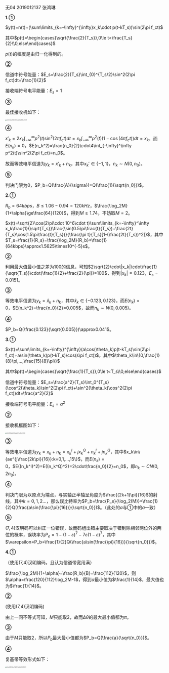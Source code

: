 无04  2019012137  张鸿琳

**1.①**

$y(t)=n(t)+(\sum\limits_{k=-\infty}^{\infty}x_k\cdot p(t-kT_s))\sin(2\pi f_ct)$

其中$p(t)=\begin{cases}\sqrt{\frac{2}{T_s}},0\le t<\frac{T_s}{2}\\0,else\end{cases}$

$p(t)$的幅度是由归一化得到的。

**②**

信道中符号能量：$E_s=\frac{2}{T_s}\int_{0}^{T_s/2}\sin^2(2\pi f_ct)dt=\frac{1}{2}$

接收端符号电平能量：$E_s=1$

**③**

最佳接收机如下：

<img src="C:/Users/%E6%83%A0%E6%99%AE/Desktop/e43c3d6e41457024bda58a659cd759f.jpg" alt="e43c3d6e41457024bda58a659cd759f" style="zoom: 25%;" />

**④**

$x'_k=2x_k\int_{-\infty}^\infty p^2(t)\sin^2(2\pi f_ct)dt=x_k\int_{-\infty}^\infty p^2(t)(1-\cos(4\pi f_ct))dt=x_k$，而$E(n_k)=0$，$E(n_k^2)=\frac{n_0}{2}\cdot4\int_{-\infty}^\infty p^2(t)\sin^2(2\pi f_ct)=n_0$。

故而等效电平信道为$y_k=x'_k+n_k$，其中$x_k'\in\{-1,1\}$，$n_k\sim N(0,n_0)$。

**⑤**

判决门限为$0$，$P_b=Q(\frac{A}{\sigma})=Q(\frac{1}{\sqrt{n_0}})$。

**2.①**

$R_b=64kbps$，$B\le1.06-0.94=120kHz$，$\frac{\log_2M}{1+\alpha}\ge\frac{64}{120}$，得到$M\ge1.74$，不妨取$M=2$。

$x(t)=\sqrt{2}\cos(2\pi\cdot 10^6\cdot t)\sum\limits_{k=-\infty}^\infty x_k\frac{1}{\sqrt{T_s}}\frac{\sin(0.5\pi\frac{t}{T_s})+\frac{2t}{T_s}\cos(1.5\pi\frac{t}{T_s})}{\frac{\pi t}{T_s}[1-(\frac{2t}{T_s})^2]}$，其中$T_s=\frac{1}{R_s}=\frac{\log_2M}{R_b}=\frac{1}{64kbps}\approx1.5625\times10^{-5}s$。

**②**

利用最大值最小值之差为$100$的信息，可知$2\sqrt{2}\cdot|x_k|\cdot\frac{1}{\sqrt{T_s}}\cdot(\frac{1}{2}+\frac{2}{\pi})=100$，得到$|x_k|=0.123$，$E_s=0.0151$。

**③**

等效电平信道为$y_k=\hat{x}_k+n_k$，其中$\hat x_k\in\{-0.123,0.123\}$，而$E(n_k)=0$，$E(n_k^2)=\frac{n_0}{2}=0.005$，故而$n_k\sim N(0,0.005)$。

**④**

$P_b=Q(\frac{0.123}{\sqrt{0.005}})\approx0.041$。

**3.①**

$x(t)=\sum\limits_{k=-\infty}^{\infty}(a\cos(\theta_k)p(t-kT_s)\sin(2\pi f_ct)+a\sin(\theta_k)p(t-kT_s)\cos(s\pi f_ct))$，其中$\theta_k\in\{0,\frac{1}{8}\pi,...,\frac{15}{8}\pi\}$

其中$p(t)=\begin{cases}\sqrt{\frac{1}{T_s}},0\le t<T_s\\0,else\end{cases}$

信道中符号能量：$E_s=\frac{a^2}{T_s}\int_0^{T_s}(\cos^2(\theta_k)\sin^2(2\pi f_ct)+\sin^2(\theta_k)\cos^2(2\pi f_ct))dt=\frac{a^2}{2}$

接收端符号电平能量：$E_s=a^2$

**②**

接收机框图如下：

<img src="C:/Users/%E6%83%A0%E6%99%AE/Desktop/6f44108db6513fefd2f74c8fb20959f.jpg" alt="6f44108db6513fefd2f74c8fb20959f" style="zoom:25%;" />

**③**

等效电平信道为$y_k=x_k+n_k=x_k^I+jx_k^Q+n_k^I+jn_k^Q$，其中$x_k\in\{ae^{j\frac{2k\pi}{16}}:k=0,1,...,15\}$，而$E(n_k)=0$，$E((n_k^I)^2)=E((n_k^Q)^2)=2\cdot\frac{n_0}{2}=n_0$，即$n_k\sim CN(0,2n_0)$。

**④**

判决门限为以原点为端点，与实轴正半轴呈角度为$\frac{(2k+1)\pi}{16}$的射线，其中$k=0,1,2...$，那么误比特率为$P_b=\frac{P_e}{\log_2(M)}=\frac{1}{2}Q(\frac{a\sin(\frac{\pi}{16})}{\sqrt{n_0}})$。（此处的$a$与①中的$a$一致）

**⑤**

$(7,4)$汉明码可以纠正一位错误，故而码组出错主要取决于错到除相邻两位外的两位的概率，误块率为$P_e=1-(1-\varepsilon)^7-7\varepsilon(1-\varepsilon)^7$，其中$\varepsilon=P_b=\frac{1}{2}Q(\frac{a\sin(\frac{\pi}{16})}{\sqrt{n_0}})$。

**4.①**

（使用(7,4)汉明编码，且认为信道带宽用满）

$\frac{\log_2M}{1+\alpha}=\frac{R_b}{B}=\frac{112}{120}$，则$\alpha=\frac{120}{112}\log_2M-1$，得到$\alpha$最小值为$\frac{1}{14}$，最大值也为$\frac{1}{14}$。

**②**

(使用(7,4)汉明编码)

由上一问不等式可知，$M$只能取$2$，故而$\Delta\theta$的最大最小值都为$\pi$。

**③**

由于$M$只能取$2$，所以$P_b$最大最小值都为$P_b=Q(\frac{a}{\sqrt{n_0}})$。

**④**

复基带等效形式如下：

<img src="C:/Users/%E6%83%A0%E6%99%AE/Desktop/bfbb635212e474b157b962e332f9591.jpg" alt="bfbb635212e474b157b962e332f9591" style="zoom:25%;" />